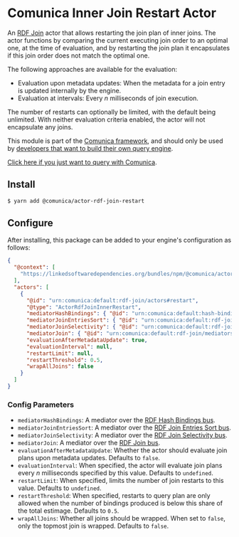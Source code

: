 # Comunica Inner Join Restart Actor

An [RDF Join](https://github.com/comunica/comunica/tree/master/packages/bus-rdf-join) actor that allows restarting the join plan of inner joins.
The actor functions by comparing the current executing join order to an optimal one, at the time of evaluation,
and by restarting the join plan it encapsulates if this join order does not match the optimal one.

The following approaches are available for the evaluation:

* Evaluation upon metadata updates: When the metadata for a join entry is updated internally by the engine.
* Evaluation at intervals: Every *n* milliseconds of join execution.

The number of restarts can optionally be limited, with the default being unlimited.
With neither evaluation criteria enabled, the actor will not encapsulate any joins.

This module is part of the [Comunica framework](https://github.com/comunica/comunica),
and should only be used by [developers that want to build their own query engine](https://comunica.dev/docs/modify/).

[Click here if you just want to query with Comunica](https://comunica.dev/docs/query/).

## Install

```bash
$ yarn add @comunica/actor-rdf-join-restart
```

## Configure

After installing, this package can be added to your engine's configuration as follows:
```json
{
  "@context": [
    "https://linkedsoftwaredependencies.org/bundles/npm/@comunica/actor-rdf-join-inner-restart/^0.0.0/components/context.jsonld"
  ],
  "actors": [
    {
      "@id": "urn:comunica:default:rdf-join/actors#restart",
      "@type": "ActorRdfJoinInnerRestart",
      "mediatorHashBindings": { "@id": "urn:comunica:default:hash-bindings/mediators#main" },
      "mediatorJoinEntriesSort": { "@id": "urn:comunica:default:rdf-join-entries-sort/mediators#main" },
      "mediatorJoinSelectivity": { "@id": "urn:comunica:default:rdf-join-selectivity/mediators#main" },
      "mediatorJoin": { "@id": "urn:comunica:default:rdf-join/mediators#main" },
      "evaluationAfterMetadataUpdate": true,
      "evaluationInterval": null,
      "restartLimit": null,
      "restartThreshold": 0.5,
      "wrapAllJoins": false
    }
  ]
}
```

### Config Parameters

* `mediatorHashBindings`: A mediator over the [RDF Hash Bindings bus](https://github.com/comunica/comunica/tree/master/packages/bus-rdf-hash-bindings).
* `mediatorJoinEntriesSort`: A mediator over the [RDF Join Entries Sort bus](https://github.com/comunica/comunica/tree/master/packages/bus-rdf-join-entries-sort).
* `mediatorJoinSelectivity`: A mediator over the [RDF Join Selectivity bus](https://github.com/comunica/comunica/tree/master/packages/bus-rdf-join-selectivity).
* `mediatorJoin`: A mediator over the [RDF Join bus](https://github.com/comunica/comunica/tree/master/packages/bus-rdf-join).
* `evaluationAfterMetadataUpdate`: Whether the actor should evaluate join plans upon metadata updates. Defaults to `false`.
* `evaluationInterval`: When specified, the actor will evaluate join plans every *n* milliseconds specified by this value. Defaults to `undefined`.
* `restartLimit`: When specified, limits the number of join restarts to this value. Defaults to `undefined`.
* `restartThreshold`: When specified, restarts to query plan are only allowed when the number of bindings produced is below this share of the total estimage. Defaults to `0.5`.
* `wrapAllJoins`: Whether all joins should be wrapped. When set to `false`, only the topmost join is wrapped. Defaults to `false`.
